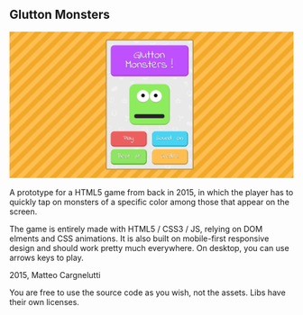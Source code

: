 ## Glutton Monsters

![alt text](https://raw.githubusercontent.com/matteocargnelutti/gluttonmonsters/master/capture.PNG)

A prototype for a HTML5 game from back in 2015, in which the player has to quickly tap on monsters of a specific color among those that appear on the screen.

The game is entirely made with HTML5 / CSS3 / JS, relying on DOM elments and CSS animations.
It is also built on mobile-first responsive design and should work pretty much everywhere.
On desktop, you can use arrows keys to play.

2015, Matteo Cargnelutti 

You are free to use the source code as you wish, not the assets.
Libs have their own licenses.
